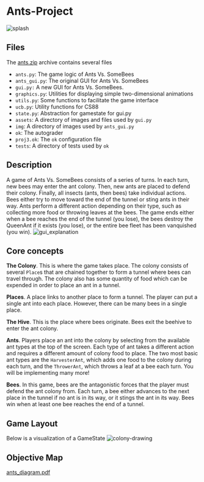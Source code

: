 # Ants-Project
![splash](https://user-images.githubusercontent.com/98563830/215884908-0aee7a6f-d024-4809-b167-9eea25b9304a.png)

## Files
<p>The <a href="ants.zip">ants.zip</a> archive contains several files
<ul>
  <li><code>ants.py</code>: The game logic of Ants Vs. SomeBees</li>
  <li><code>ants_gui.py</code>: The original GUI for Ants Vs. SomeBees</li>
  <li><code>gui.py:</code> A new GUI for Ants Vs. SomeBees.</li>
  <li><code>graphics.py</code>: Utilities for displaying simple two-dimensional animations</li>
  <li><code>utils.py</code>: Some functions to facilitate the game interface</li>
  <li><code>ucb.py</code>: Utility functions for CS88</li>
  <li><code>state.py</code>: Abstraction for gamestate for gui.py</li>
  <li><code>assets</code>: A directory of images and files used by <code>gui.py</code></li>
  <li><code>img</code>: A directory of images used by <code>ants_gui.py</code></li>
  <li><code>ok</code>: The autograder</li>
  <li><code>proj3.ok</code>: The <code>ok</code> configuration file</li>
  <li><code>tests</code>: A directory of tests used by <code>ok</code></li>
</ul>

## Description
A game of Ants Vs. SomeBees consists of a series of turns. In each turn, new bees may enter the ant colony. Then, new ants are placed to defend their colony. Finally, all insects (ants, then bees) take individual actions. Bees either try to move toward the end of the tunnel or sting ants in their way. Ants perform a different action depending on their type, such as collecting more food or throwing leaves at the bees. The game ends either when a bee reaches the end of the tunnel (you lose), the bees destroy the QueenAnt if it exists (you lose), or the entire bee fleet has been vanquished (you win).
![gui_explanation](https://user-images.githubusercontent.com/98563830/215885515-33c17df2-822f-42b6-b80b-7a7a5d5eb37f.png)

## Core concepts
<p><strong>The Colony</strong>. This is where the game takes place. The colony consists of
several <code>Place</code>s that are chained together to form a tunnel where bees can
travel through. The colony also has some quantity of food which can be expended
in order to place an ant in a tunnel.</p>

<p><strong>Places</strong>. A place links to another place to form a tunnel. The player can
put a single ant into each place. However, there can be many bees in a single
place.</p>

<p><strong>The Hive</strong>. This is the place where bees originate. Bees exit the beehive to
enter the ant colony.</p>

<p><strong>Ants</strong>. Players place an ant into the colony by selecting from the
available ant types at the top of the screen.
Each type of ant takes a different action and requires a different
amount of colony food to place. The two most basic ant types are the <code>HarvesterAnt</code>,
which adds one food to the colony during each turn, and the <code>ThrowerAnt</code>, which
throws a leaf at a bee each turn. You will be implementing many more!</p>

<p><strong>Bees</strong>. In this game, bees are the antagonistic forces that the player must
defend the ant colony from. Each turn, a bee either advances to the next place in
the tunnel if no ant is in its way, or it stings the ant in its way. Bees win
when at least one bee reaches the end of a tunnel.</p>

## Game Layout
Below is a visualization of a GameState
![colony-drawing](https://user-images.githubusercontent.com/98563830/215889158-a5ffedd2-2ac8-45ae-aee4-5f5ed61f700a.png)

## Objective Map
[ants_diagram.pdf](https://github.com/ddoanh/Ants-Project/files/10551296/ants_diagram.pdf)

